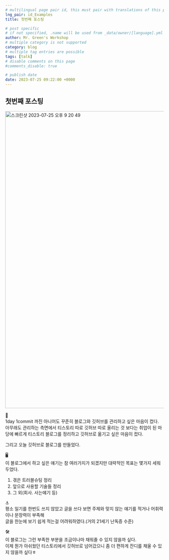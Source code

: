 ```yaml
---
# multilingual page pair id, this must pair with translations of this page. (This name must be unique)
lng_pair: id_Examples
title: 첫번째 포스팅

# post specific
# if not specified, .name will be used from _data/owner/[language].yml
author: Mr. Green's Workshop
# multiple category is not supported
category: blog
# multiple tag entries are possible
tags: [talk]
# disable comments on this page
#comments_disable: true

# publish date
date: 2023-07-25 09:22:00 +0000
---
```


## 첫번째 포스팅

<img width="942" alt="스크린샷 2023-07-25 오후 9 20 49" src="https://github.com/Mo-Greene/SpringBoot_Admin_MPA/assets/97177357/b19ca3d6-ce5a-42c7-bc30-b39e82f0ca0c">

💾  
1day 1commit 까진 아니어도 꾸준히 블로그와 깃허브를 관리하고 싶은 마음이 컸다.  
아무래도 관리하는 측면에서 티스토리 따로 깃허브 따로 올리는 것 보다는 취업이 된 마당에 빠르게 티스토리 블로그를 정리하고 깃허브로 옮기고 싶은 마음이 컸다.  

그리고 오늘 깃허브로 블로그를 만들었다.  

🖥  
이 블로그에서 하고 싶은 얘기는 참 여러가지가 되겠지만 대략적인 목표는 몇가지 세워두었다.  

1. 겪은 트러블슈팅 정리
2. 앞으로 사용할 기술들 정리
3. 그 외(회사. 사는얘기 등)

⚓  
평소 일기를 한번도 쓰지 않았고 글을 쓰다 보면 주제와 맞지 않는 얘기를 적거나 어휘력이나 문장력이 부족해  
글을 한눈에 보기 쉽게 적는걸 어려워하였다.(거의 21세기 난독증 수준)  

🛠  
이 블로그는 그런 부족한 부분을 조금이나마 채워줄 수 있지 않을까 싶다.  
이제 뭔가 아쉬웠던 티스토리에서 깃허브로 넘어갔으니 좀 더 편하게 잔디를 채울 수 있지 않을까 싶다ㅎ
